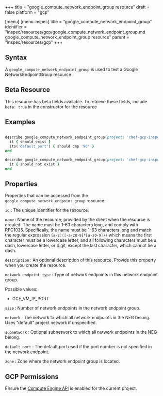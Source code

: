 +++
title = "google_compute_network_endpoint_group resource"
draft = false
platform = "gcp"

[menu]
  [menu.inspec]
    title = "google_compute_network_endpoint_group"
    identifier = "inspec/resources/gcp/google_compute_network_endpoint_group.md google_compute_network_endpoint_group resource"
    parent = "inspec/resources/gcp"
+++

## Syntax

A `google_compute_network_endpoint_group` is used to test a Google NetworkEndpointGroup resource

## Beta Resource

This resource has beta fields available. To retrieve these fields, include `beta: true` in the constructor for the resource

## Examples

```ruby

describe google_compute_network_endpoint_group(project: 'chef-gcp-inspec', zone: 'zone', name: 'inspec-gcp-endpoint-group') do
  it { should exist }
  its('default_port') { should cmp '90' }
end

describe google_compute_network_endpoint_group(project: 'chef-gcp-inspec', zone: 'zone', name: 'nonexistent') do
  it { should_not exist }
end
```

## Properties

Properties that can be accessed from the `google_compute_network_endpoint_group` resource:

`id`
: The unique identifier for the resource.

`name`
: Name of the resource; provided by the client when the resource is created. The name must be 1-63 characters long, and comply with RFC1035. Specifically, the name must be 1-63 characters long and match the regular expression `[a-z]([-a-z0-9]*[a-z0-9])?` which means the first character must be a lowercase letter, and all following characters must be a dash, lowercase letter, or digit, except the last character, which cannot be a dash.

`description`
: An optional description of this resource. Provide this property when you create the resource.

`network_endpoint_type`
: Type of network endpoints in this network endpoint group.

  Possible values:
  - GCE_VM_IP_PORT

`size`
: Number of network endpoints in the network endpoint group.

`network`
: The network to which all network endpoints in the NEG belong. Uses "default" project network if unspecified.

`subnetwork`
: Optional subnetwork to which all network endpoints in the NEG belong.

`default_port`
: The default port used if the port number is not specified in the network endpoint.

`zone`
: Zone where the network endpoint group is located.

## GCP Permissions

Ensure the [Compute Engine API](https://console.cloud.google.com/apis/library/compute.googleapis.com/) is enabled for the current project.
